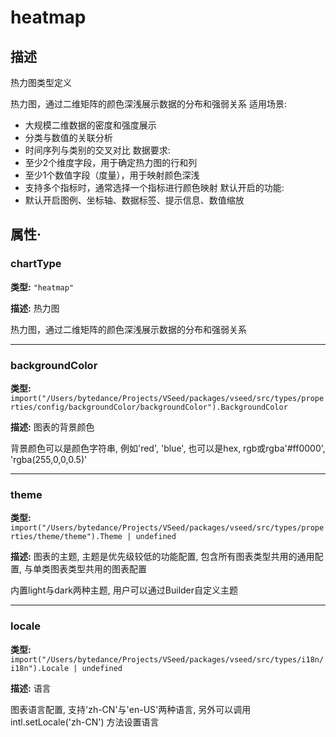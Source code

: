 # heatmap
## 描述
热力图类型定义

热力图，通过二维矩阵的颜色深浅展示数据的分布和强弱关系
适用场景:
- 大规模二维数据的密度和强度展示
- 分类与数值的关联分析
- 时间序列与类别的交叉对比
数据要求:
- 至少2个维度字段，用于确定热力图的行和列
- 至少1个数值字段（度量），用于映射颜色深浅
- 支持多个指标时，通常选择一个指标进行颜色映射
默认开启的功能:
- 默认开启图例、坐标轴、数据标签、提示信息、数值缩放


## 属性·

### chartType

**类型:** `"heatmap"`

**描述:**
热力图

热力图，通过二维矩阵的颜色深浅展示数据的分布和强弱关系

---

### backgroundColor

**类型:** `import("/Users/bytedance/Projects/VSeed/packages/vseed/src/types/properties/config/backgroundColor/backgroundColor").BackgroundColor`

**描述:**
图表的背景颜色

背景颜色可以是颜色字符串, 例如'red', 'blue', 也可以是hex, rgb或rgba'#ff0000', 'rgba(255,0,0,0.5)'

---

### theme

**类型:** `import("/Users/bytedance/Projects/VSeed/packages/vseed/src/types/properties/theme/theme").Theme | undefined`

**描述:**
图表的主题, 主题是优先级较低的功能配置, 包含所有图表类型共用的通用配置, 与单类图表类型共用的图表配置

内置light与dark两种主题, 用户可以通过Builder自定义主题

---

### locale

**类型:** `import("/Users/bytedance/Projects/VSeed/packages/vseed/src/types/i18n/i18n").Locale | undefined`

**描述:**
语言

图表语言配置, 支持'zh-CN'与'en-US'两种语言, 另外可以调用 intl.setLocale('zh-CN') 方法设置语言
